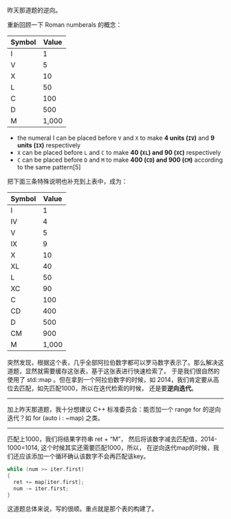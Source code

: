 昨天那道题的逆向。

重新回顾一下 Roman numberals 的概念：

Symbol|Value
------|------
I|1
V|5
X|10
L|50
C|100
D|500
M|1,000

- the numeral I can be placed before `V` and `X` to make **4 units (`IV`)** and **9 units (`IX`)** respectively
- `X` can be placed before `L` and `C` to make **40 (`XL`) and 90 (`XC`)** respectively
- `C` can be placed before `D` and `M` to make **400 (`CD`) and 900 (`CM`)** according to the same pattern[5]

把下面三条特殊说明也补充到上表中，成为：

Symbol|Value
------|------
I|1
IV|4
V|5
IX|9
X|10
XL|40
L|50
XC|90
C|100
CD|400
D|500
CM|900
M|1,000

突然发现，根据这个表，几乎全部阿拉伯数字都可以罗马数字表示了。那么解决这道题，显然就需要缓存这张表，基于这张表进行快速检索了。
于是我们很自然的使用了 std::map 。但在拿到一个阿拉伯数字的时候，如 2014，我们肯定要从高位去匹配，如先匹配1000，所以在迭代检索的时候，
还是要**逆向迭代**。

-----

加上昨天那道题，我十分想建议 C++ 标准委员会：能否加一个 range for 的逆向迭代？如 for (auto i : ~map) 之类。

-----

匹配上1000，我们将结果字符串 ret + “M”， 然后将该数字减去匹配值，2014-1000=1014, 这个时候其实还需要匹配1000，所以，
在逆向迭代map的时候，我们还应该添加一个循环确认该数字不会再匹配该key。
```cpp
while (num >= iter.first)
{
  ret += map[iter.first];
  num -= iter.first;
}
```

这道题总体来说，写的很顺。重点就是那个表的构建了。
